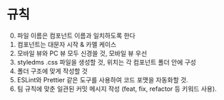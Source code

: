 # 규칙

0. 파일 이름은 컴포넌트 이름과 일치하도록 한다
1. 컴포넌트는 대문자 시작 & 카멜 케이스
2. 모바일 뷰와 PC 뷰 모두 신경쓸 것, 모바일 뷰 우선
3. styledms .css 파일을 생성할 것, 위치는 각 컴포넌트 폴더 안에 구성
4. 폴더 구조에 맞게 작성할 것
5. ESLint와 Prettier 같은 도구를 사용하여 코드 포맷을 자동화할 것.
6. 팀 규칙에 맞춘 일관된 커밋 메시지 작성 (feat, fix, refactor 등 키워드 사용).
